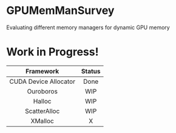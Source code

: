 # GPUMemManSurvey
Evaluating different memory managers for dynamic GPU memory

# Work in Progress!

| Framework | Status |
|:---:|:---:|
| CUDA Device Allocator | Done |
| Ouroboros | WIP |
| Halloc | WIP |
| ScatterAlloc | WIP |
| XMalloc | X |